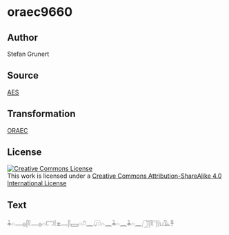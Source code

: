 # oraec9660

## Author

Stefan Grunert

## Source

[AES](https://github.com/simondschweitzer/aes)

## Transformation

[ORAEC](https://oraec.github.io/)

## License

<a rel="license" href="http://creativecommons.org/licenses/by-sa/4.0/"><img alt="Creative Commons License" style="border-width:0" src="https://i.creativecommons.org/l/by-sa/4.0/88x31.png" /></a><br />This work is licensed under a <a rel="license" href="http://creativecommons.org/licenses/by-sa/4.0/">Creative Commons Attribution-ShareAlike 4.0 International License</a>

## Text

𓇓𓏏𓂋𓐍𓋴𓌉𓂋𓐍𓏏𓉐𓌉𓁷𓂋𓋴𓈙𓏏𓍔𓈖𓋨𓏏𓈖𓇓𓏏𓈖𓇓𓏏𓈖𓃂𓋴𓌉𓊹𓍛𓂓𓅓𓋹<br>
